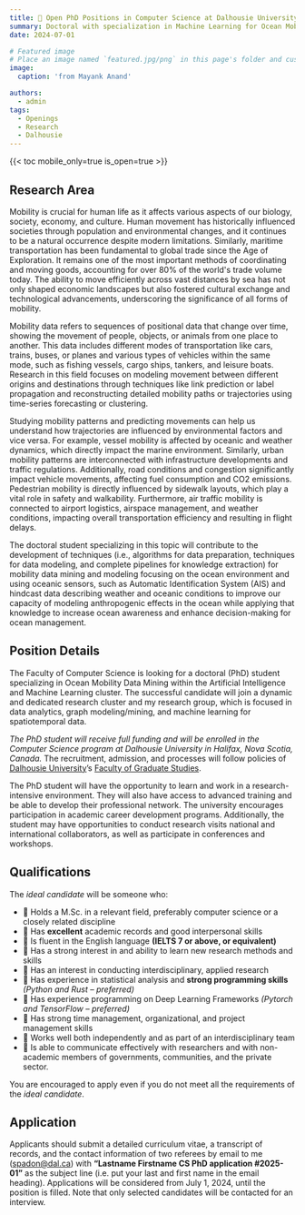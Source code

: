 ```yaml
---
title: 🫵 Open PhD Positions in Computer Science at Dalhousie University
summary: Doctoral with specialization in Machine Learning for Ocean Mobility Data Mining
date: 2024-07-01

# Featured image
# Place an image named `featured.jpg/png` in this page's folder and customize its options here.
image:
  caption: 'from Mayank Anand'

authors:
  - admin
tags:
  - Openings
  - Research
  - Dalhousie
---
```


{{< toc mobile_only=true is_open=true >}}

## Research Area

Mobility is crucial for human life as it affects various aspects of our biology, society, economy, and culture. Human movement has historically influenced societies through population and environmental changes, and it continues to be a natural occurrence despite modern limitations. Similarly, maritime transportation has been fundamental to global trade since the Age of Exploration. It remains one of the most important methods of coordinating and moving goods, accounting for over 80% of the world's trade volume today. The ability to move efficiently across vast distances by sea has not only shaped economic landscapes but also fostered cultural exchange and technological advancements, underscoring the significance of all forms of mobility.

Mobility data refers to sequences of positional data that change over time, showing the movement of people, objects, or animals from one place to another. This data includes different modes of transportation like cars, trains, buses, or planes and various types of vehicles within the same mode, such as fishing vessels, cargo ships, tankers, and leisure boats. Research in this field focuses on modeling movement between different origins and destinations through techniques like link prediction or label propagation and reconstructing detailed mobility paths or trajectories using time-series forecasting or clustering.

Studying mobility patterns and predicting movements can help us understand how trajectories are influenced by environmental factors and vice versa. For example, vessel mobility is affected by oceanic and weather dynamics, which directly impact the marine environment. Similarly, urban mobility patterns are interconnected with infrastructure developments and traffic regulations. Additionally, road conditions and congestion significantly impact vehicle movements, affecting fuel consumption and CO2 emissions. Pedestrian mobility is directly influenced by sidewalk layouts, which play a vital role in safety and walkability. Furthermore, air traffic mobility is connected to airport logistics, airspace management, and weather conditions, impacting overall transportation efficiency and resulting in flight delays.

The doctoral student specializing in this topic will contribute to the development of techniques (i.e., algorithms for data preparation, techniques for data modeling, and complete pipelines for knowledge extraction) for mobility data mining and modeling focusing on the ocean environment and using oceanic sensors, such as Automatic Identification System (AIS) and hindcast data describing weather and oceanic conditions to improve our capacity of modeling anthropogenic effects in the ocean while applying that knowledge to increase ocean awareness and enhance decision-making for ocean management.

## Position Details

The Faculty of Computer Science is looking for a doctoral (PhD) student specializing in Ocean Mobility Data Mining within the Artificial Intelligence and Machine Learning cluster. The successful candidate will join a dynamic and dedicated research cluster and my research group, which is focused in data analytics, graph modeling/mining, and machine learning for spatiotemporal data.

*The PhD student will receive full funding and will be enrolled in the Computer Science program at Dalhousie University in Halifax, Nova Scotia, Canada.* The recruitment, admission, and processes will follow policies of [Dalhousie University](www.dal.ca)’s [Faculty of Graduate Studies](www.dal.ca/faculty/gradstudies.html).

The PhD student will have the opportunity to learn and work in a research-intensive environment. They will also have access to advanced training and be able to develop their professional network. The university encourages participation in academic career development programs. Additionally, the student may have opportunities to conduct research visits national and international collaborators, as well as participate in conferences and workshops.

## Qualifications

The *ideal candidate* will be someone who: 

- 📌 Holds a M.Sc. in a relevant field, preferably computer science or a closely related discipline
- 📌 Has **excellent** academic records and good interpersonal skills
- 📌 Is fluent in the English language **(IELTS 7 or above, or equivalent)**
- 📌 Has a strong interest in and ability to learn new research methods and skills
- 📌 Has an interest in conducting interdisciplinary, applied research
- 📌 Has experience in statistical analysis and **strong programming skills** *(Python and Rust – preferred)*
- 📌 Has experience programming on Deep Learning Frameworks *(Pytorch and TensorFlow – preferred)*
- 📌 Has strong time management, organizational, and project management skills
- 📌 Works well both independently and as part of an interdisciplinary team
- 📌 Is able to communicate effectively with researchers and with non-academic members of governments, communities, and the private sector.

You are encouraged to apply even if you do not meet all the requirements of the *ideal candidate*.

## Application

Applicants should submit a detailed curriculum vitae, a transcript of records, and the contact information of two referees by email to me ([spadon@dal.ca](spadon@dal.ca)) with **“Lastname Firstname CS PhD application #2025-01”** as the subject line (i.e. put your last and first name in the email heading). Applications will be considered from July 1, 2024, until the position is filled. Note that only selected candidates will be contacted for an interview.